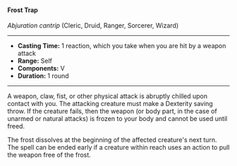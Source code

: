 #### Frost Trap
*Abjuration cantrip* (Cleric, Druid, Ranger, Sorcerer, Wizard)
___
- **Casting Time:** 1 reaction, which you take when you are hit by a weapon attack
- **Range:** Self
- **Components:** V
- **Duration:** 1 round
---
A weapon, claw, fist, or other physical attack is abruptly chilled upon contact with you. The attacking creature must make a Dexterity saving throw. If the creature fails, then the weapon (or body part, in the case of unarmed or natural attacks) is frozen to your body and cannot be used until freed.

The frost dissolves at the beginning of the affected creature's next turn. The spell can be ended early if a creature within reach uses an action to pull the weapon free of the frost.
